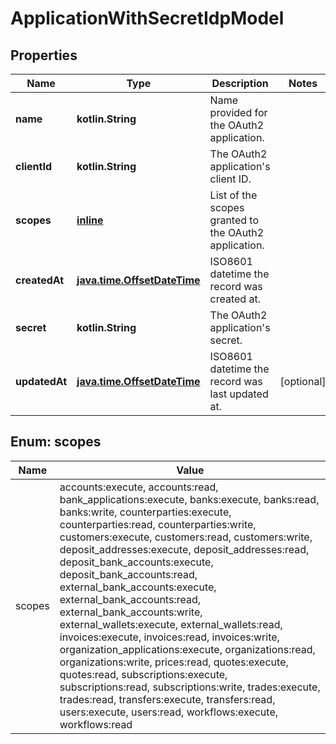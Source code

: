 
# ApplicationWithSecretIdpModel

## Properties
Name | Type | Description | Notes
------------ | ------------- | ------------- | -------------
**name** | **kotlin.String** | Name provided for the OAuth2 application. | 
**clientId** | **kotlin.String** | The OAuth2 application&#39;s client ID. | 
**scopes** | [**inline**](#kotlin.collections.List&lt;Scopes&gt;) | List of the scopes granted to the OAuth2 application. | 
**createdAt** | [**java.time.OffsetDateTime**](java.time.OffsetDateTime.md) | ISO8601 datetime the record was created at. | 
**secret** | **kotlin.String** | The OAuth2 application&#39;s secret. | 
**updatedAt** | [**java.time.OffsetDateTime**](java.time.OffsetDateTime.md) | ISO8601 datetime the record was last updated at. |  [optional]


<a name="kotlin.collections.List<Scopes>"></a>
## Enum: scopes
Name | Value
---- | -----
scopes | accounts:execute, accounts:read, bank_applications:execute, banks:execute, banks:read, banks:write, counterparties:execute, counterparties:read, counterparties:write, customers:execute, customers:read, customers:write, deposit_addresses:execute, deposit_addresses:read, deposit_bank_accounts:execute, deposit_bank_accounts:read, external_bank_accounts:execute, external_bank_accounts:read, external_bank_accounts:write, external_wallets:execute, external_wallets:read, invoices:execute, invoices:read, invoices:write, organization_applications:execute, organizations:read, organizations:write, prices:read, quotes:execute, quotes:read, subscriptions:execute, subscriptions:read, subscriptions:write, trades:execute, trades:read, transfers:execute, transfers:read, users:execute, users:read, workflows:execute, workflows:read



